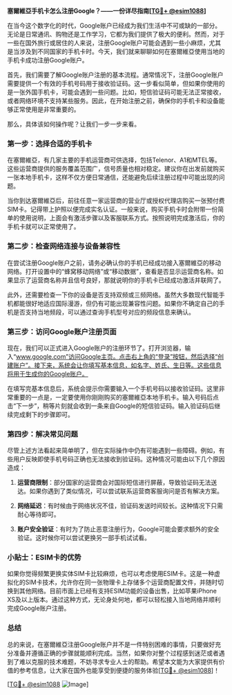 **塞爾維亞手机卡怎么注册Google？——一份详尽指南[[TG💪+ @esim1088](https://t.me/s/esim1088)]**

在当今这个数字化的时代，Google账户已经成为我们生活中不可或缺的一部分。无论是日常通讯、购物还是工作学习，它都为我们提供了极大的便利。然而，对于一些在国外旅行或居住的人来说，注册Google账户可能会遇到一些小麻烦，尤其是当涉及到不同国家的手机卡时。今天，我们就来聊聊如何在塞爾維亞使用当地的手机卡成功注册Google账户。

首先，我们需要了解Google账户注册的基本流程。通常情况下，注册Google账户需要提供一个有效的手机号码用于接收验证码。这一步看似简单，但如果你使用的是一张外国手机卡，可能会遇到一些问题。比如，短信验证码可能无法正常接收，或者网络环境不支持某些服务。因此，在开始注册之前，确保你的手机卡和设备能够正常使用是非常重要的。

那么，具体该如何操作呢？让我们一步一步来看。

### 第一步：选择合适的手机卡

在塞爾維亞，有几家主要的手机运营商可供选择，包括Telenor、A1和MTEL等。这些运营商提供的服务覆盖范围广，信号质量也相对稳定。建议你在出发前就购买一张本地手机卡，这样不仅方便日常通信，还能避免后续注册过程中可能出现的问题。

当你到达塞爾維亞后，前往任意一家运营商的营业厅或授权代理店购买一张预付费SIM卡。记得带上护照以便完成实名认证。一般来说，购买手机卡时会附带一份简单的使用说明，上面会有激活步骤以及客服联系方式。按照说明完成激活后，你的手机卡就可以正常使用了。

### 第二步：检查网络连接与设备兼容性

在尝试注册Google账户之前，请务必确认你的手机已经成功接入塞爾維亞的移动网络。打开设置中的“蜂窝移动网络”或“移动数据”，查看是否显示运营商名称。如果显示了运营商名称并且信号良好，那就说明你的手机卡已经成功激活并联网了。

此外，还需要检查一下你的设备是否支持双频或三频网络。虽然大多数现代智能手机都能很好地适应国际漫游，但仍有可能出现兼容性问题。如果你不确定自己的手机是否支持当地频段，可以通过查询手机型号对应的频段信息来确认。

### 第三步：访问Google账户注册页面

现在，我们可以正式进入Google账户的注册环节了。打开浏览器，输入“www.google.com”访问Google主页。点击右上角的“登录”按钮，然后选择“创建账户”。接下来，系统会让你填写基本信息，如名字、姓氏、生日等。这些信息将用于生成你的Google账户。

在填写完基本信息后，系统会提示你需要输入一个手机号码以接收验证码。这里非常重要的一点是，一定要使用你刚刚购买的塞爾維亞本地手机卡。输入号码后点击“下一步”，稍等片刻就会收到一条来自Google的短信验证码。输入验证码后继续完成剩下的步骤即可。

### 第四步：解决常见问题

尽管上述方法看起来简单明了，但在实际操作中仍有可能遇到一些障碍。例如，有些用户反映即使手机号码正确也无法接收到验证码。这种情况可能由以下几个原因造成：

1. **运营商限制**：部分国家的运营商会对国际短信进行屏蔽，导致验证码无法送达。如果你遇到了类似情况，可以尝试联系运营商客服询问是否有解决方案。
   
2. **网络延迟**：有时候由于网络状况不佳，验证码发送时间较长。这种情况下只需耐心等待即可。

3. **账户安全验证**：有时为了防止恶意注册行为，Google可能会要求额外的安全验证。这时候你可以尝试更换另一部手机试试看。

### 小贴士：ESIM卡的优势

如果你觉得频繁更换实体SIM卡比较麻烦，也可以考虑使用ESIM卡。这是一种虚拟化的SIM卡技术，允许你在同一张物理卡上存储多个运营商配置文件，并随时切换到其他网络。目前市面上已经有支持ESIM功能的设备出售，比如苹果iPhone XS及以上版本。通过这种方式，无论身处何地，都可以轻松接入当地网络并顺利完成Google账户注册。

### 总结

总的来说，在塞爾維亞注册Google账户并不是一件特别困难的事情，只要做好充分准备并遵循正确的步骤就能顺利完成。当然，如果你对整个过程感到迷茫或者遇到了难以克服的技术难题，不妨寻求专业人士的帮助。希望本文能为大家提供有价值的参考信息，让大家在国外也能享受到便捷的服务体验[[TG💪+ @esim1088](https://t.me/s/esim1088)]！

[[TG💪+ @esim1088](https://t.me/s/esim1088) ![Image](https://i.postimg.cc/4NQfJmqS/Snipaste-2025-05-13-00-14-12.png)]
